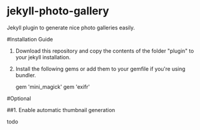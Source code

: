 # jekyll-photo-gallery
Jekyll plugin to generate nice photo galleries easily.


#Installation Guide

1. Download this repository and copy the contents of the folder "plugin" to your jekyll installation.
2. Install the following gems or add them to your gemfile if you're using bundler.

    gem 'mini_magick'
    gem 'exifr'
 
        
#Optional

##1. Enable automatic thumbnail generation

todo